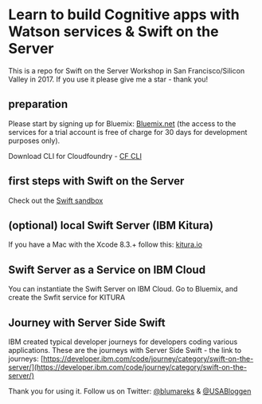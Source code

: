 # Learn to build Cognitive apps with Watson services & Swift on the Server
This is a repo for Swift on the Server Workshop in San Francisco/Silicon Valley in 2017. If you use it please give me a star - thank you!

## preparation
Please start by signing up for Bluemix: [Bluemix.net](http://bluemix.net) (the access to the services for a trial account is free of charge for 30 days for development purposes only).

Download CLI for Cloudfoundry - [CF CLI](https://github.com/cloudfoundry/cli/releases)

## first steps with Swift on the Server
Check out the [Swift sandbox](https://swift.sandbox.bluemix.net/)

## (optional) local Swift Server (IBM Kitura)
If you have a Mac with the Xcode 8.3.+ follow this: [kitura.io](http://www.kitura.io/)

## Swift Server as a Service on IBM Cloud
You can instantiate the Swift Server on IBM Cloud. Go to Bluemix, and create the Swfit service for KITURA

## Journey with Server Side Swift
IBM created typical developer journeys for developers coding various applications. These are the journeys with Server Side Swift - the link to journeys: 
[https://developer.ibm.com/code/journey/category/swift-on-the-server/](https://developer.ibm.com/code/journey/category/swift-on-the-server/)

Thank you for using it. Follow us on Twitter:
[@blumareks](https://twitter.com/blumareks) & [@USABloggen](https://twitter.com/USABloggen)
